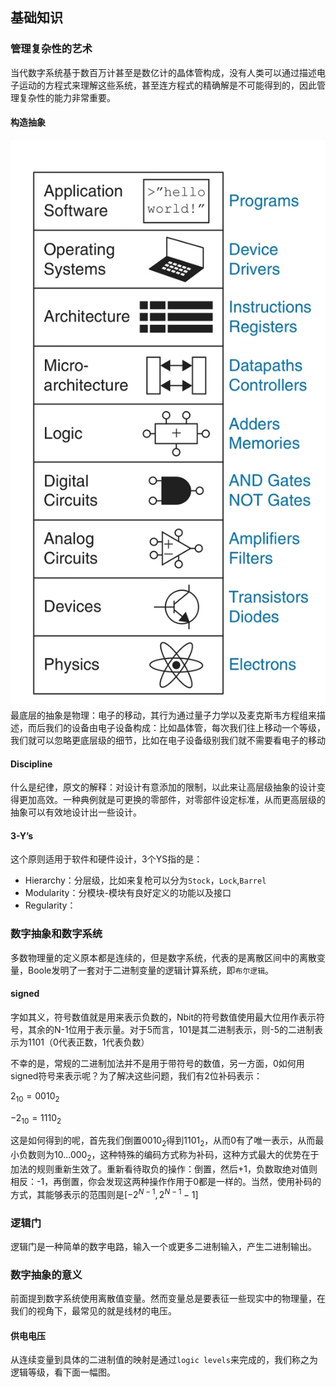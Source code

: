 
## 基础知识

### 管理复杂性的艺术
当代数字系统基于数百万计甚至是数亿计的晶体管构成，没有人类可以通过描述电子运动的方程式来理解这些系统，甚至连方程式的精确解是不可能得到的，因此管理复杂性的能力非常重要。

#### 构造抽象
![电子计算系统的抽象](../statics/levelsOfAbstraction.png)
最底层的抽象是物理：电子的移动，其行为通过量子力学以及麦克斯韦方程组来描述，而后我们的设备由电子设备构成：比如晶体管，每次我们往上移动一个等级，我们就可以忽略更底层级的细节，比如在电子设备级别我们就不需要看电子的移动

#### Discipline
什么是纪律，原文的解释：对设计有意添加的限制，以此来让高层级抽象的设计变得更加高效。一种典例就是可更换的零部件，对零部件设定标准，从而更高层级的抽象可以有效地设计出一些设计。

#### 3-Y’s
这个原则适用于软件和硬件设计，3个YS指的是：
* Hierarchy：分层级，比如来复枪可以分为`Stock`，`Lock`,`Barrel`
* Modularity：分模块-模块有良好定义的功能以及接口
* Regularity：

### 数字抽象和数字系统
多数物理量的定义原本都是连续的，但是数字系统，代表的是离散区间中的离散变量，Boole发明了一套对于二进制变量的逻辑计算系统，即`布尔逻辑`。

#### signed
字如其义，符号数值就是用来表示负数的，Nbit的符号数值使用最大位用作表示符号，其余的N-1位用于表示量。对于5而言，101是其二进制表示，则-5的二进制表示为1101（0代表正数，1代表负数）

不幸的是，常规的二进制加法并不是用于带符号的数值，另一方面，0如何用signed符号来表示呢？为了解决这些问题，我们有2位补码表示：

$2_{10} = 0010_{2}$

$-2_{10} = 1110_{2}$

这是如何得到的呢，首先我们倒置$0010_{2}$得到$1101_{2}$，从而0有了唯一表示，从而最小负数则为$10...000_{2}$，这种特殊的编码方式称为补码，这种方式最大的优势在于加法的规则重新生效了。重新看待取负的操作：倒置，然后+1，负数取绝对值则相反：-1，再倒置，你会发现这两种操作作用于0都是一样的。当然，使用补码的方式，其能够表示的范围则是$[-2^{N-1}, 2^{N-1}-1]$

### 逻辑门
逻辑门是一种简单的数字电路，输入一个或更多二进制输入，产生二进制输出。

### 数字抽象的意义
前面提到数字系统使用离散值变量。然而变量总是要表征一些现实中的物理量，在我们的视角下，最常见的就是线材的电压。

#### 供电电压
从连续变量到具体的二进制值的映射是通过`logic levels`来完成的，我们称之为逻辑等级，看下面一幅图。


